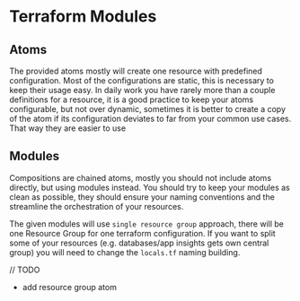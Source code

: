# Terraform Modules
## Atoms
The provided atoms mostly will create one resource with predefined configuration. 
Most of the configurations are static, this is necessary to keep their usage easy. In daily work you have rarely more 
than a couple definitions for a resource, it is a good practice to keep your atoms configurable, but not over dynamic, 
sometimes it is better to create a copy of the atom if its configuration deviates to far from your common use cases. That way they are easier to use
## Modules
Compositions are chained atoms, mostly you should not include atoms directly, but using modules instead. 
You should try to keep your modules as clean as possible, they should ensure your naming conventions and the 
streamline the orchestration of your resources.

The given modules will use `single resource group` approach, there will be one Resource Group for one terraform configuration. 
If you want to split some of your resources (e.g. databases/app insights gets own central group) you will need to change the `locals.tf` naming building.



// TODO
- add resource group atom
